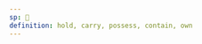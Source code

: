 ```yaml
---
sp: 󱤓
definition: hold, carry, possess, contain, own
---
```

<!-- jo is about ownership, possession, or physically holding things. all of these are the same thing. -->